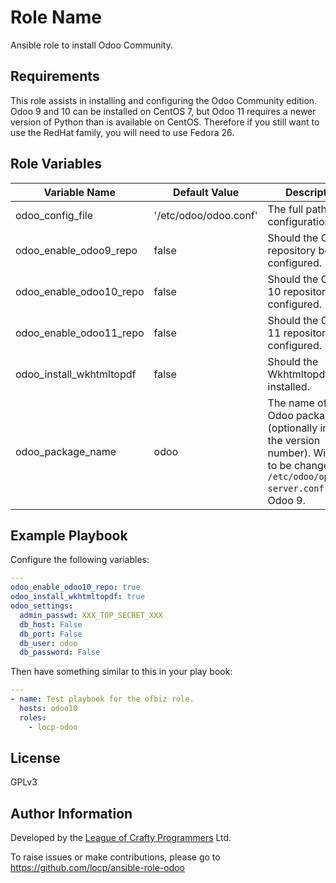 Role Name
=========

Ansible role to install Odoo Community.

Requirements
------------

This role assists in installing and configuring the Odoo Community edition.
Odoo 9 and 10 can be installed on CentOS 7, but Odoo 11 requires a newer
version of Python than is available on CentOS.  Therefore if you still want
to use the RedHat family, you will need to use Fedora 26.

Role Variables
--------------

| Variable Name           | Default Value         | Description |
|-------------------------|-----------------------|----------------------------------------------------------------------------------------------------------------------------------------------|
|odoo_config_file         | '/etc/odoo/odoo.conf' | The full path to the configuration file.                                                                                                     |
|odoo_enable_odoo9_repo   | false                 | Should the Odoo 9 repository be configured.                                                                                                  |
|odoo_enable_odoo10_repo  | false                 | Should the Odoo 10 repository be configured.                                                                                                 |
|odoo_enable_odoo11_repo  | false                 | Should the Odoo 11 repository be configured.                                                                                                 |
|odoo_install_wkhtmltopdf | false                 | Should the Wkhtmltopdf be installed.                                                                                                         |
|odoo_package_name        | odoo                  | The name of the Odoo package (optionally include the version number).  Will need to be changed to `/etc/odoo/openerp-server.conf` for Odoo 9.|

Example Playbook
----------------

Configure the following variables:

```YAML
---
odoo_enable_odoo10_repo: true
odoo_install_wkhtmltopdf: true
odoo_settings:
  admin_passwd: XXX_TOP_SECRET_XXX
  db_host: False
  db_port: False
  db_user: odoo
  db_password: False
```

Then have something similar to this in your play book:

```YAML
---
- name: Test playbook for the ofbiz role.
  hosts: odoo10
  roles:
    - locp-odoo
```

License
-------

GPLv3

Author Information
------------------

Developed by the
[League of Crafty Programmers](http://www.locp.co.uk) Ltd.

To raise issues or make contributions, please go to
https://github.com/locp/ansible-role-odoo
